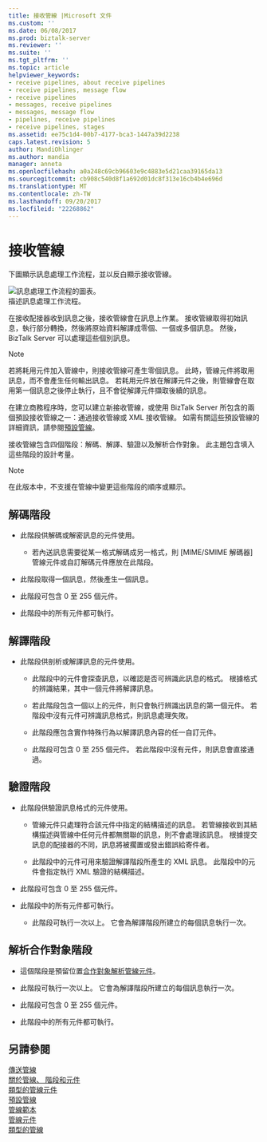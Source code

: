 ```yaml
---
title: 接收管線 |Microsoft 文件
ms.custom: ''
ms.date: 06/08/2017
ms.prod: biztalk-server
ms.reviewer: ''
ms.suite: ''
ms.tgt_pltfrm: ''
ms.topic: article
helpviewer_keywords:
- receive pipelines, about receive pipelines
- receive pipelines, message flow
- receive pipelines
- messages, receive pipelines
- messages, message flow
- pipelines, receive pipelines
- receive pipelines, stages
ms.assetid: ee75c1d4-00b7-4177-bca3-1447a39d2238
caps.latest.revision: 5
author: MandiOhlinger
ms.author: mandia
manager: anneta
ms.openlocfilehash: a0a248c69cb96603e9c4883e5d21caa39165da13
ms.sourcegitcommit: cb908c540d8f1a692d01dc8f313e16cb4b4e696d
ms.translationtype: MT
ms.contentlocale: zh-TW
ms.lasthandoff: 09/20/2017
ms.locfileid: "22268862"
---
```

# <a name="receive-pipelines"></a>接收管線
下圖顯示訊息處理工作流程，並以反白顯示接收管線。  
  
 ![訊息處理工作流程的圖表。](../core/media/ebiz-dev-busprcsb.gif "ebiz_dev_busprcsb")  
描述訊息處理工作流程。  
  
 在接收配接器收到訊息之後，接收管線會在訊息上作業。 接收管線取得初始訊息，執行部分轉換，然後將原始資料解譯成零個、一個或多個訊息。 然後，BizTalk Server 可以處理這些個別訊息。  
  
> [!NOTE]
>  若將耗用元件加入管線中，則接收管線可產生零個訊息。 此時，管線元件將取用訊息，而不會產生任何輸出訊息。 若耗用元件放在解譯元件之後，則管線會在取用第一個訊息之後停止執行，且不會從解譯元件擷取後續的訊息。  
  
 在建立商務程序時，您可以建立新接收管線，或使用 BizTalk Server 所包含的兩個預設接收管線之一：通過接收管線或 XML 接收管線。 如需有關這些預設管線的詳細資訊，請參閱[預設管線](../core/default-pipelines.md)。  
  
 接收管線包含四個階段：解碼、解譯、驗證以及解析合作對象。 此主題包含填入這些階段的設計考量。  
  
> [!NOTE]
>  在此版本中，不支援在管線中變更這些階段的順序或顯示。  
  
## <a name="decode-stage"></a>解碼階段  
  
-   此階段供解碼或解密訊息的元件使用。  
  
    -   若內送訊息需要從某一格式解碼成另一格式，則 [MIME/SMIME 解碼器] 管線元件或自訂解碼元件應放在此階段。  
  
-   此階段取得一個訊息，然後產生一個訊息。  
  
-   此階段可包含 0 至 255 個元件。  
  
-   此階段中的所有元件都可執行。  
  
## <a name="disassemble-stage"></a>解譯階段  
  
-   此階段供剖析或解譯訊息的元件使用。  
  
    -   此階段中的元件會探查訊息，以確認是否可辨識此訊息的格式。 根據格式的辨識結果，其中一個元件將解譯訊息。  
  
    -   若此階段包含一個以上的元件，則只會執行辨識出訊息的第一個元件。 若階段中沒有元件可辨識訊息格式，則訊息處理失敗。  
  
    -   此階段應包含實作特殊行為以解譯訊息內容的任一自訂元件。  
  
    -   此階段可包含 0 至 255 個元件。 若此階段中沒有元件，則訊息會直接通過。  
  
## <a name="validate-stage"></a>驗證階段  
  
-   此階段供驗證訊息格式的元件使用。  
  
    -   管線元件只處理符合該元件中指定的結構描述的訊息。 若管線接收到其結構描述與管線中任何元件都無關聯的訊息，則不會處理該訊息。 根據提交訊息的配接器的不同，訊息將被擱置或發出錯誤給寄件者。  
  
    -   此階段中的元件可用來驗證解譯階段所產生的 XML 訊息。 此階段中的元件會指定執行 XML 驗證的結構描述。  
  
-   此階段可包含 0 至 255 個元件。  
  
-   此階段中的所有元件都可執行。  
  
    -   此階段可執行一次以上。 它會為解譯階段所建立的每個訊息執行一次。  
  
## <a name="resolveparty-stage"></a>解析合作對象階段  
  
-   這個階段是預留位置[合作對象解析管線元件](../core/party-resolution-pipeline-component.md)。  
  
-   此階段可執行一次以上。 它會為解譯階段所建立的每個訊息執行一次。  
  
-   此階段可包含 0 至 255 個元件。  
  
-   此階段中的所有元件都可執行。  
  
## <a name="see-also"></a>另請參閱  
 [傳送管線](../core/send-pipelines.md)   
 [關於管線、 階段和元件](../core/about-pipelines-stages-and-components.md)   
 [類型的管線元件](../core/types-of-pipeline-components.md)   
 [預設管線](../core/default-pipelines.md)   
 [管線範本](../core/pipeline-templates.md)   
 [管線元件](../core/pipeline-components.md)   
 [類型的管線](../core/types-of-pipelines.md)